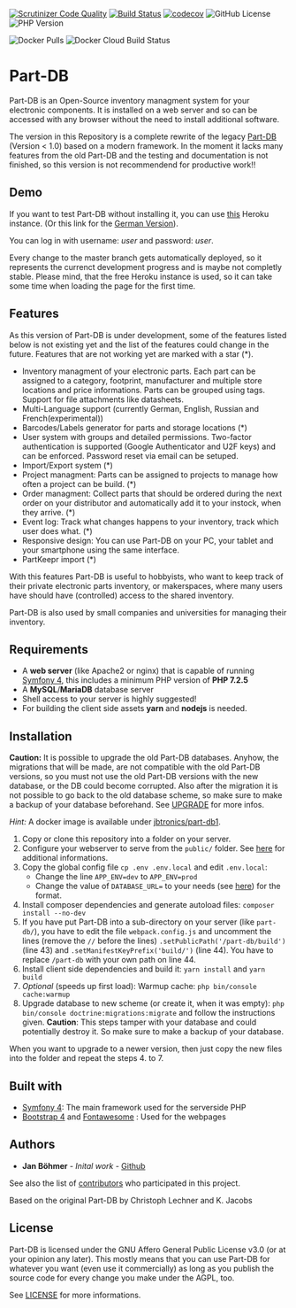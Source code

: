 [![Scrutinizer Code Quality](https://scrutinizer-ci.com/g/Part-DB/Part-DB-symfony/badges/quality-score.png?b=master)](https://scrutinizer-ci.com/g/Part-DB/Part-DB-symfony/?branch=master)
[![Build Status](https://travis-ci.com/Part-DB/Part-DB-symfony.svg?branch=master)](https://travis-ci.com/Part-DB/Part-DB-symfony)
[![codecov](https://codecov.io/gh/Part-DB/Part-DB-symfony/branch/master/graph/badge.svg)](https://codecov.io/gh/Part-DB/Part-DB-symfony)
![GitHub License](https://img.shields.io/github/license/Part-DB/Part-DB-symfony)
![PHP Version](https://img.shields.io/badge/PHP-%3E%3D%207.2-green)

![Docker Pulls](https://img.shields.io/docker/pulls/jbtronics/part-db1)
![Docker Cloud Build Status](https://img.shields.io/docker/cloud/build/jbtronics/part-db1)

# Part-DB
Part-DB is an Open-Source inventory managment system for your electronic components.
It is installed on a web server and so can be accessed with any browser without the need to install additional software.

The version in this Repository is a complete rewrite of the legacy [Part-DB](https://github.com/Part-DB/Part-DB) (Version < 1.0) based on a modern framework.
In the moment it lacks many features from the old Part-DB and the testing and documentation is not finished, so
this version is not recommendend for productive work!!

## Demo
If you want to test Part-DB without installing it, you can use [this](https://part-db.herokuapp.com) Heroku instance. 
(Or this link for the [German Version](https://part-db.herokuapp.com/de/)). 

You can log in with username: *user* and password: *user*.

Every change to the master branch gets automatically deployed, so it represents the currenct development progress and is
maybe not completly stable. Please mind, that the free Heroku instance is used, so it can take some time when loading the page
for the first time.

## Features
As this version of Part-DB is under development, some of the features listed below is not existing yet and the
list of the features could change in the future. Features that are not working yet are marked with a star (*).

* Inventory managment of your electronic parts. Each part can be assigned to a category, footprint, manufacturer 
and multiple store locations and price informations. Parts can be grouped using tags. Support for file attachments like datasheets. 
* Multi-Language support (currently German, English, Russian and French(experimental))
* Barcodes/Labels generator for parts and storage locations (*)
* User system with groups and detailed permissions. 
Two-factor authentication is supported (Google Authenticator and U2F keys) and can be enforced. Password reset via email can be setuped.
* Import/Export system (*)
* Project managment: Parts can be assigned to projects to manage how often a project can be build. (*)
* Order managment: Collect parts that should be ordered during the next order on your distributor and automatically add
it to your instock, when they arrive. (*)
* Event log: Track what changes happens to your inventory, track which user does what. (*)
* Responsive design: You can use Part-DB on your PC, your tablet and your smartphone using the same interface.
* PartKeepr import (*)

With this features Part-DB is useful to hobbyists, who want to keep track of their private electronic parts inventory,
or makerspaces, where many users have should have (controlled) access to the shared inventory.

Part-DB is also used by small companies and universities for managing their inventory.

## Requirements
 * A **web server** (like Apache2 or nginx) that is capable of running [Symfony 4](https://symfony.com/doc/current/reference/requirements.html),
 this includes a minimum PHP version of **PHP 7.2.5**
 * A **MySQL**/**MariaDB** database server
 * Shell access to your server is highly suggested!
 * For building the client side assets **yarn** and **nodejs** is needed.
 
## Installation
**Caution:** It is possible to upgrade the old Part-DB databases. 
Anyhow, the migrations that will be made, are not compatible with the old Part-DB versions, so you must not use the old Part-DB versions with the new database, or the DB could become corrupted. 
Also after the migration it is not possible to go back to the old database scheme, so make sure to make a backup of your database beforehand.
See [UPGRADE](UPGRADE.md) for more infos.

*Hint:* A docker image is available under [jbtronics/part-db1](https://hub.docker.com/repository/docker/jbtronics/part-db1).

1. Copy or clone this repository into a folder on your server.
2. Configure your webserver to serve from the `public/` folder. See [here](https://symfony.com/doc/current/setup/web_server_configuration.html)
for additional informations.
3. Copy the global config file `cp .env .env.local` and edit `.env.local`:
    * Change the line `APP_ENV=dev` to `APP_ENV=prod`
    * Change the value of `DATABASE_URL=` to your needs (see [here](http://docs.doctrine-project.org/projects/doctrine-dbal/en/latest/reference/configuration.html#connecting-using-a-url)) for the format.
4. Install composer dependencies and generate autoload files: `composer install --no-dev`
5. If you have put Part-DB into a sub-directory on your server (like `part-db/`), you have to edit the file 
`webpack.config.js` and uncomment the lines (remove the `//` before the lines) `.setPublicPath('/part-db/build')` (line 43) and
 `.setManifestKeyPrefix('build/')` (line 44). You have to replace `/part-db` with your own path on line 44.
6. Install client side dependencies and build it: `yarn install` and `yarn build`
7. _Optional_ (speeds up first load): Warmup cache: `php bin/console cache:warmup`
8. Upgrade database to new scheme (or create it, when it was empty): `php bin/console doctrine:migrations:migrate` and follow the instructions given. **Caution**: This steps tamper with your database and could potentially destroy it. So make sure to make a backup of your database.

When you want to upgrade to a newer version, then just copy the new files into the folder
and repeat the steps 4. to 7.

## Built with
* [Symfony 4](https://symfony.com/): The main framework used for the serverside PHP
* [Bootstrap 4](https://getbootstrap.com/) and [Fontawesome](https://fontawesome.com/) : Used for the webpages

## Authors
* **Jan Böhmer** - *Inital work* - [Github](https://github.com/jbtronics/)

See also the list of [contributors](https://github.com/Part-DB/Part-DB-symfony/graphs/contributors) who participated in this project.

Based on the original Part-DB by Christoph Lechner and K. Jacobs

## License
Part-DB is licensed under the GNU Affero General Public License v3.0 (or at your opinion any later).
This mostly means that you can use Part-DB for whatever you want (even use it commercially)
as long as you publish the source code for every change you make under the AGPL, too.

See [LICENSE](https://github.com/Part-DB/Part-DB-symfony/blob/master/LICENSE) for more informations.

